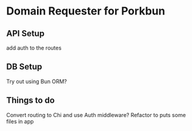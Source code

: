 # Domain Requester for Porkbun

API Setup
---------
add auth to the routes

DB Setup
--------
Try out using Bun ORM?

Things to do
------------
Convert routing to Chi and use Auth middleware?
Refactor to puts some files in app 
